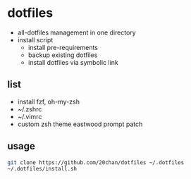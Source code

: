 # dotfiles

- all-dotfiles management in one directory
- install script
    - install pre-requirements
    - backup existing dotfiles
    - install dotfiles via symbolic link

## list

- install fzf, oh-my-zsh
- ~/.zshrc
- ~/.vimrc
- custom zsh theme eastwood prompt patch

## usage

```sh
git clone https://github.com/20chan/dotfiles ~/.dotfiles
~/.dotfiles/install.sh
```

